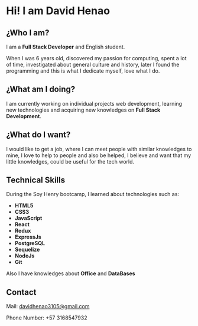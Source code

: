 # Hi! I am David Henao 
 

## ¿Who I am? 
I am a **Full Stack Developer** and English student.

When I was 6 years old, discovered my passion for computing, spent a lot of time,
investigated about general culture and history, later I found the programming and 
this is what I dedicate myself, love what I do.

## ¿What am I doing?
I am currently working on individual projects web development, learning new technologies 
and acquiring new knowledges on **Full Stack Development**.

## ¿What do I want?
I would like to get a job, where I can meet people with similar knowledges to mine, 
I love to help to people and also be helped, I believe and want that my little knowledges, could
be useful for the tech world. 

## Technical Skills
During the Soy Henry bootcamp, I learned about technologies such as:

- **HTML5**
- **CSS3**
- **JavaScript** 
- **React**
- **Redux**
- **ExpressJs**
- **PostgreSQL**
- **Sequelize**
- **NodeJs**
- **Git**

Also I have knowledges about **Office** and **DataBases**


## Contact 
Mail: davidhenao3105@gmail.com

Phone Number: +57 3168547932


